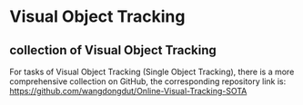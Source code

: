 # Visual Object Tracking

## collection of Visual Object Tracking
For tasks of Visual Object Tracking (Single Object Tracking), there is a more comprehensive collection on GitHub, the corresponding repository link is: https://github.com/wangdongdut/Online-Visual-Tracking-SOTA